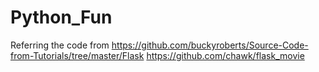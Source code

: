 # Python_Fun
Referring the code from
https://github.com/buckyroberts/Source-Code-from-Tutorials/tree/master/Flask
https://github.com/chawk/flask_movie


